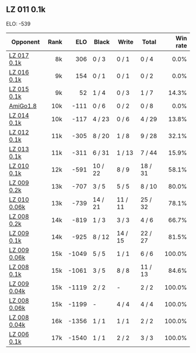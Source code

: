 ## LZ 011 0.1k ##

ELO: -539

Opponent | Rank | ELO | Black | Write | Total | Win rate
---------|-----:|----:|-------|-------|-------|-------:
[LZ 017 0.1k](LZ%20017%200.1k.md) | 8k | 306 | 0 / 3 | 0 / 1 | 0 / 4 | 0.0%
[LZ 016 0.1k](LZ%20016%200.1k.md) | 9k | 154 | 0 / 1 | 0 / 1 | 0 / 2 | 0.0%
[LZ 015 0.1k](LZ%20015%200.1k.md) | 9k | 52 | 1 / 4 | 0 / 3 | 1 / 7 | 14.3%
[AmiGo1.8](AmiGo1.8.md) | 10k | -111 | 0 / 6 | 0 / 2 | 0 / 8 | 0.0%
[LZ 014 0.1k](LZ%20014%200.1k.md) | 10k | -117 | 4 / 23 | 0 / 6 | 4 / 29 | 13.8%
[LZ 012 0.1k](LZ%20012%200.1k.md) | 11k | -305 | 8 / 20 | 1 / 8 | 9 / 28 | 32.1%
[LZ 013 0.1k](LZ%20013%200.1k.md) | 11k | -311 | 6 / 31 | 1 / 13 | 7 / 44 | 15.9%
[LZ 010 0.1k](LZ%20010%200.1k.md) | 12k | -591 | 10 / 22 | 8 / 9 | 18 / 31 | 58.1%
[LZ 009 0.2k](LZ%20009%200.2k.md) | 13k | -707 | 3 / 5 | 5 / 5 | 8 / 10 | 80.0%
[LZ 010 0.06k](LZ%20010%200.06k.md) | 13k | -739 | 14 / 21 | 11 / 11 | 25 / 32 | 78.1%
[LZ 008 0.2k](LZ%20008%200.2k.md) | 14k | -819 | 1 / 3 | 3 / 3 | 4 / 6 | 66.7%
[LZ 009 0.1k](LZ%20009%200.1k.md) | 14k | -925 | 8 / 12 | 14 / 15 | 22 / 27 | 81.5%
[LZ 009 0.06k](LZ%20009%200.06k.md) | 15k | -1049 | 5 / 5 | 1 / 1 | 6 / 6 | 100.0%
[LZ 008 0.1k](LZ%20008%200.1k.md) | 15k | -1061 | 3 / 5 | 8 / 8 | 11 / 13 | 84.6%
[LZ 009 0.04k](LZ%20009%200.04k.md) | 15k | -1119 | 2 / 2 | - | 2 / 2 | 100.0%
[LZ 008 0.06k](LZ%20008%200.06k.md) | 15k | -1199 | - | 4 / 4 | 4 / 4 | 100.0%
[LZ 008 0.04k](LZ%20008%200.04k.md) | 16k | -1356 | 1 / 1 | 1 / 1 | 2 / 2 | 100.0%
[LZ 006 0.1k](LZ%20006%200.1k.md) | 17k | -1540 | 1 / 1 | 2 / 2 | 3 / 3 | 100.0%

